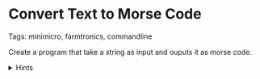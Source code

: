 # Convert Text to Morse Code

Tags: minimicro, farmtronics, commandline

Create a program that take a string as input and ouputs it as morse code.

<details>
<summary>Hints</summary>

Use this to as a reference for the the sequences: https://en.wikipedia.org/wiki/Morse_code#Letters,_numbers,_punctuation,_prosigns_for_Morse_code_and_non-Latin_variants

Use ``input`` to get the input string.

Use a map to store and fetch morse code versions of letters.

Use another map to store the progress of the final output.

</details>
